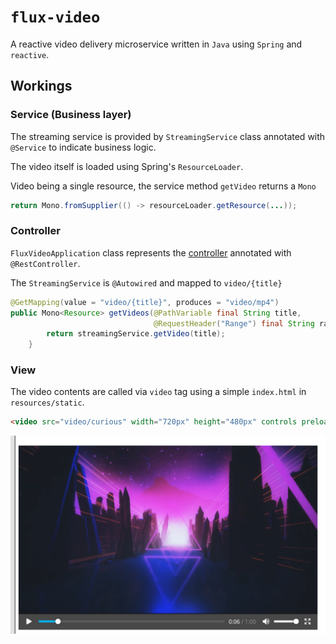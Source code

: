 # `flux-video`

A reactive video delivery microservice written in `Java` using `Spring` and `reactive`.

## Workings

### Service (Business layer)

The streaming service is provided by `StreamingService` class annotated with `@Service` to indicate business logic.

The video itself is loaded using Spring's `ResourceLoader`.

Video being a single resource, the service method `getVideo` returns a `Mono`

``` java
return Mono.fromSupplier(() -> resourceLoader.getResource(...));
```

### Controller

`FluxVideoApplication` class represents the [controller](https://en.wikipedia.org/wiki/Model%E2%80%93view%E2%80%93controller) annotated with `@RestController`.

The `StreamingService` is `@Autowired` and mapped to `video/{title}`

``` java
@GetMapping(value = "video/{title}", produces = "video/mp4")
public Mono<Resource> getVideos(@PathVariable final String title,
                                @RequestHeader("Range") final String range) {
		return streamingService.getVideo(title);
	}
```

### View

The video contents are called via `video` tag using a simple `index.html` in `resources/static`.

``` html
<video src="video/curious" width="720px" height="480px" controls preload="none"></video>
```

![Screenshot](/images/screenshot.png)
